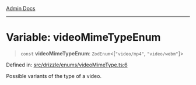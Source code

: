[Admin Docs](/)

***

# Variable: videoMimeTypeEnum

> `const` **videoMimeTypeEnum**: `ZodEnum`\<\[`"video/mp4"`, `"video/webm"`\]\>

Defined in: [src/drizzle/enums/videoMimeType.ts:6](https://github.com/syedali237/talawa-api/blob/98bc58250f2ff99b91cd3ae158cc2ad171f7d560/src/drizzle/enums/videoMimeType.ts#L6)

Possible variants of the type of a video.
